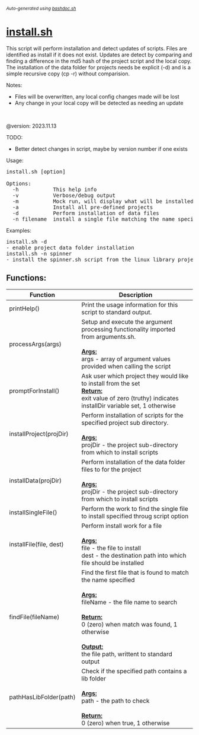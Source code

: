 <small><i>Auto-generated using [bashdoc.sh](https://github.com/alejandro-godinez/UsefulScripts/blob/trunk/bashdoc/bashdoc.sh)</i></small>
# [install.sh](../install.sh)

This script will perform installation and detect updates of scripts. Files are
identified as install if it does not exist. Updates are detect by comparing
and finding a difference in the md5 hash of the project script and the local
copy. The installation of the data folder for projects needs be explicit (-d)
and is a simple recursive copy (cp -r) without comparision.

Notes:<br>
- Files will be overwritten, any local config changes made will be lost
- Any change in your local copy will be detected as needing an update
<br>

@version: 2023.11.13

TODO:<br>
- Better detect changes in script, maybe by version number if one exists

Usage:<br>
<pre>
install.sh [option]

Options:
  -h           This help info
  -v           Verbose/debug output
  -m           Mock run, will display what will be installed and updated
  -a           Install all pre-defined projects
  -d           Perform installation of data files
  -n filename  install a single file matching the name specified, name must be exact, '.sh' extension is assumed
</pre>

Examples:
<pre>
install.sh -d
- enable project data folder installation
install.sh -n spinner
- install the spinner.sh script from the linux library project
</pre>


## Functions:
| Function | Description |
|----------|-------------|
| printHelp() | Print the usage information for this script to standard output.   |
| processArgs(args) | Setup and execute the argument processing functionality imported from arguments.sh.    <br><br><u><b>Args:</b></u><br>args - array of argument values provided when calling the script  <br> |
| promptForInstall() | Ask user which project they would like to install from the set    <br><u><b>Return:</b></u><br>exit value of zero (truthy) indicates installDir variable set, 1 otherwise  <br> |
| installProject(projDir) | Perform installation of scripts for the specified project sub directory.    <br><br><u><b>Args:</b></u><br>projDir - the project sub-directory from which to install scripts  <br> |
| installData(projDir) | Perform installation of the data folder files to for the project   <br><br><u><b>Args:</b></u><br>projDir - the project sub-directory from which to install scripts  <br> |
| installSingleFile() | Perform the work to find the single file to install specified throug script option   |
| installFile(file,&nbsp;dest) | Perform install work for a file    <br><br><u><b>Args:</b></u><br>file - the file to install  <br>dest - the destination path into which file should be installed  <br> |
| findFile(fileName) | Find the first file that is found to match the name specified    <br><br><u><b>Args:</b></u><br>fileName - the file name to search  <br><br><u><b>Return:</b></u><br>0 (zero) when match was found, 1 otherwise  <br><br><u><b>Output:</b></u><br>the file path, writtent to standard output  <br> |
| pathHasLibFolder(path) | Check if the specified path contains a lib folder    <br><br><u><b>Args:</b></u><br>path - the path to check  <br><br><u><b>Return:</b></u><br>0 (zero) when true, 1 otherwise  <br> |
